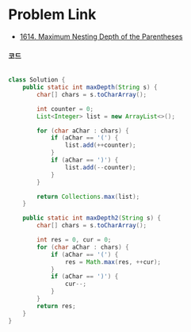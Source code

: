 # Problem Link

- [1614. Maximum Nesting Depth of the Parentheses](https://leetcode.com/problems/maximum-nesting-depth-of-the-parentheses/)

#### 코드

```java

class Solution {
    public static int maxDepth(String s) {
        char[] chars = s.toCharArray();

        int counter = 0;
        List<Integer> list = new ArrayList<>();

        for (char aChar : chars) {
            if (aChar == '(') {
                list.add(++counter);
            }
            if (aChar == ')') {
                list.add(--counter);
            }
        }

        return Collections.max(list);
    }

    public static int maxDepth2(String s) {
        char[] chars = s.toCharArray();

        int res = 0, cur = 0;
        for (char aChar : chars) {
            if (aChar == '(') {
                res = Math.max(res, ++cur);
            }
            if (aChar == ')') {
                cur--;
            }
        }
        return res;
    }
}

```
